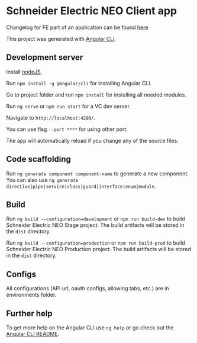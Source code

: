 # Schneider Electric NEO Client app

Changelog for FE part of an application can be found [here](CHANGELOG.md)

This project was generated with [Angular CLI](https://cli.angular.io/).

## Development server

Install [nodeJS](https://nodejs.org).

Run `npm install -g @angular/cli` for installing Angular CLI.

Go to project folder and run `npm install` for installing all needed modules.

Run `ng serve` or `npm run start` for a VC dev server.

Navigate to `http://localhost:4200/`.

You can use flag `--port ****` for using other port.

The app will automatically reload if you change any of the source files.

## Code scaffolding

Run `ng generate component component-name` to generate a new component. You can also
use `ng generate directive|pipe|service|class|guard|interface|enum|module`.

## Build

Run `ng build --configuration=development` or `npm run build-dev` to build Schneider Electric NEO Stage
project. The build artifacts will be stored in the `dist` directory.

Run `ng build --configuration=production` or `npm run build-prod` to build Schneider Electric NEO Production
project. The build artifacts will be stored in the `dist` directory.

## Configs

All configurations (API url, oauth configs, allowing tabs, etc.) are in environments folder.

## Further help

To get more help on the Angular CLI use `ng help` or go check out
the [Angular CLI README](https://github.com/angular/angular-cli/blob/master/README.md).
